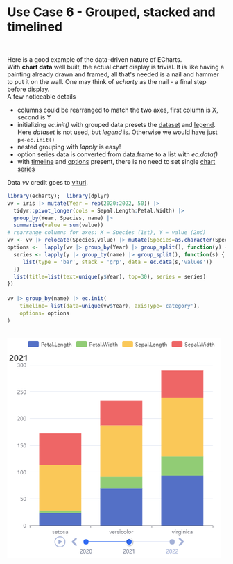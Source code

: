 # Use Case 6 - Grouped, stacked and timelined
<br />

Here is a good example of the data-driven nature of ECharts.  
With **chart data** well built, the actual chart display is trivial. It is like having a painting already drawn and framed, all that's needed is a nail and hammer to put it on the wall. One may think of *echarty* as the nail - a final step before display.  
A few noticeable details
- columns could be rearranged to match the two axes, first column is X, second is Y
- initializing *ec.init()* with grouped data presets the [dataset](https://echarts.apache.org/en/option.html#dataset) and [legend](https://echarts.apache.org/en/option.html#legend). Here *dataset* is not used, but *legend* is. Otherwise we would have just <code>p<-ec.init()</code>
- nested grouping with *lapply* is easy!
- option series data is converted from data.frame to a list with *ec.data()*
- with [timeline](https://echarts.apache.org/en/option.html#timeline) and [options](https://echarts.apache.org/en/option.html#options) present, there is no need to set single [chart series](https://echarts.apache.org/en/option.html#series)

<!--
During the making of this example we confirmed an important fact. In current ECharts v.5, **option series** work only with [data](https://echarts.apache.org/en/option.html#series-bar.data), but not with [datasets](https://echarts.apache.org/en/option.html#dataset). So although tempting, [datasetIndex](https://echarts.apache.org/en/option.html#series-bar.datasetIndex) cannot be used in option series. 
-->

Data *vv* credit goes to [vituri](https://vituri.github.io).
```r
library(echarty);  library(dplyr)
vv = iris |> mutate(Year = rep(2020:2022, 50)) |> 
  tidyr::pivot_longer(cols = Sepal.Length:Petal.Width) |> 
  group_by(Year, Species, name) |> 
  summarise(value = sum(value))
# rearrange columns for axes: X = Species (1st), Y = value (2nd)
vv <- vv |> relocate(Species,value) |> mutate(Species=as.character(Species))
options <-  lapply(vv |> group_by(Year) |> group_split(), function(y) {
  series <- lapply(y |> group_by(name) |> group_split(), function(s) {
     list(type = 'bar', stack = 'grp', data = ec.data(s,'values'))
  })
  list(title=list(text=unique(y$Year), top=30), series = series)
})

vv |> group_by(name) |> ec.init(
	timeline= list(data=unique(vv$Year), axisType='category'),
	options= options
)
```
<br />
<img src="img/uc6.png" alt="stacked bars" />
<br />